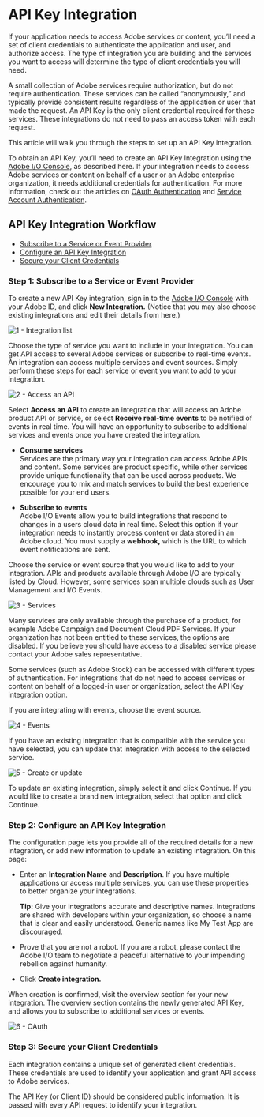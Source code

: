 # API Key Integration

If your application needs to access Adobe services or content, you&rsquo;ll need a set of client credentials to authenticate the application and user, and authorize access. The type of integration you are building and the services you want to access will determine the type of client credentials you will need.

A small collection of Adobe services require authorization, but do not require authentication. These services can be called “anonymously,” and typically provide consistent results regardless of the application or user that made the request. An API Key is the only client credential required for these services. These integrations do not need to pass an access token with each request.

This article will walk you through the steps to set up an API Key integration.

To obtain an API Key, you&rsquo;ll need to create an API Key Integration using the [Adobe I/O Console](https://console.adobe.io/), as described here.
If your integration needs to access Adobe services or content on behalf of a user or an Adobe enterprise organization, it needs additional credentials for authentication. For more information, check out the articles on [OAuth Authentication](oauth_workflow.md) and [Service Account Authentication](jwt_workflow.md).

## API Key Integration Workflow

- [Subscribe to a Service or Event Provider](#step1subscribetoaserviceoreventprovider)
- [Configure an API Key Integration](#step2configureanapikeyintegration)
- [Secure your Client Credentials](#step3secureyourclientcredentials)

### Step 1: Subscribe to a Service or Event Provider
To create a new API Key integration, sign in to the [Adobe I/O Console](https://console.adobe.io/) with your Adobe ID, and click **New Integration.** (Notice that you may also choose existing integrations and edit their details from here.)

![1 - Integration list](img/auth_apikey_1.png "Integration list")

Choose the type of service you want to include in your integration. You can get API access to several Adobe services or subscribe to real-time events. An integration can access multiple services and event sources. Simply perform these steps for each service or event you want to add to your integration.

![2 - Access an API](img/auth_apikey_2.png "Access an API")

Select **Access an API** to create an integration that will access an Adobe product API or service, or select **Receive real-time events** to be notified of events in real time. You will have an opportunity to subscribe to additional services and events once you have created the integration.

- **Consume services**  
Services are the primary way your integration can access Adobe APIs and content. Some services are product specific, while other services provide unique functionality that can be used across products. We encourage you to mix and match services to build the best experience possible for your end users.

- **Subscribe to events**  
Adobe I/O Events allow you to build integrations that respond to changes in a users cloud data in real time. Select this option if your integration needs to instantly process content or data stored in an Adobe cloud. You must supply a **webhook,** which is the URL to which event notifications are sent.

Choose the service or event source that you would like to add to your integration. APIs and products available through Adobe I/O are typically listed by Cloud. However, some services span multiple clouds such as User Management and I/O Events.

![3 - Services](img/auth_apikey_3.png "Services")

Many services are only available through the purchase of a product, for example Adobe Campaign and Document Cloud PDF Services. If your organization has not been entitled to these services, the options are disabled. If you believe you should have access to a disabled service please contact your Adobe sales representative.

Some services (such as Adobe Stock) can be accessed with different types of authentication. For integrations that do not need to access services or content on behalf of a logged-in user or organization, select the API Key integration option.

If you are integrating with events, choose the event source.

![4 - Events](img/auth_apikey_4.png "Events")

If you have an existing integration that is compatible with the service you have selected, you can update that integration with access to the selected service.

![5 - Create or update](img/auth_apikey_5.png "Create or update")

To update an existing integration, simply select it and click Continue.
If you would like to create a brand new integration, select that option and click Continue.

### Step 2: Configure an API Key Integration

The configuration page lets you provide all of the required details for a new integration, or add new information to update an existing integration. On this page:

- Enter an **Integration Name** and **Description**. If you have multiple applications or access multiple services, you can use these properties to better organize your integrations.

    **Tip:** Give your integrations accurate and descriptive names. Integrations are shared with developers within your organization, so choose a name that is clear and easily understood. Generic names like My Test App are discouraged.

- Prove that you are not a robot. If you are a robot, please contact the Adobe I/O team to negotiate a peaceful alternative to your impending rebellion against humanity.

- Click **Create integration.**

When creation is confirmed, visit the overview section for your new integration. The overview section contains the newly generated API Key, and allows you to subscribe to additional services or events.

![6 - OAuth](img/auth_apikey_6.png "OAuth")

### Step 3: Secure your Client Credentials

Each integration contains a unique set of generated client credentials. These credentials are used to identify your application and grant API access to Adobe services.

The API Key (or Client ID) should be considered public information. It is passed with every API request to identify your integration.